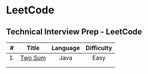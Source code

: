 # LeetCode

## Technical Interview Prep - LeetCode

| # | Title | Language | Difficulty |
|:-:|:-----:|:--------:|:----------:|
| 1.  |   [Two Sum](https://github.com/rachna-ramkumar/LeetCode/tree/main/two-sum)   |    Java      |    Easy        |
|   |       |          |            |
|   |       |          |            |











